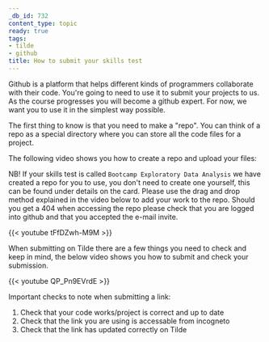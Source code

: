 ```yaml
---
_db_id: 732
content_type: topic
ready: true
tags:
- tilde
- github
title: How to submit your skills test
---
```


Github is a platform that helps different kinds of programmers collaborate with their code. You're going to need to use it to submit your projects to us.
As the course progresses you will become a github expert. For now, we want you to use it in the simplest way possible. 

The first thing to know is that you need to make a "repo". You can think of a repo as a special directory where you can store all the code files for a project. 

The following video shows you how to create a repo and upload your files:

NB! If your skills test is called `Bootcamp Exploratory Data Analysis` we have created a repo for you to use, you don't need to create one yourself, this can be found under details on the card. Please use the drag and drop method explained in the video below to add your work to the repo. Should you get a 404 when accessing the repo please check that you are logged into github and that you accepted the e-mail invite.

{{< youtube tFfDZwh-M9M >}}

When submitting on Tilde there are a few things you need to check and keep in mind, the below video shows you how to submit and check your submission.

{{< youtube QP_Pn9EVrdE >}}

Important checks to note when submitting a link:

1. Check that your code works/project is correct and up to date
2. Check that the link you are using is accessable from incogneto
3. Check that the link has updated correctly on Tilde
